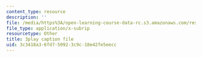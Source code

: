 ```yaml
---
content_type: resource
description: ''
file: /media/https%3A/open-learning-course-data-rc.s3.amazonaws.com/res-3-004-visualizing-materials-science-fall-2017/3c3418a36fd750923c9c18e42fe5eecc_peJUDjHJGb4.srt
file_type: application/x-subrip
resourcetype: Other
title: 3play caption file
uid: 3c3418a3-6fd7-5092-3c9c-18e42fe5eecc
---
```

